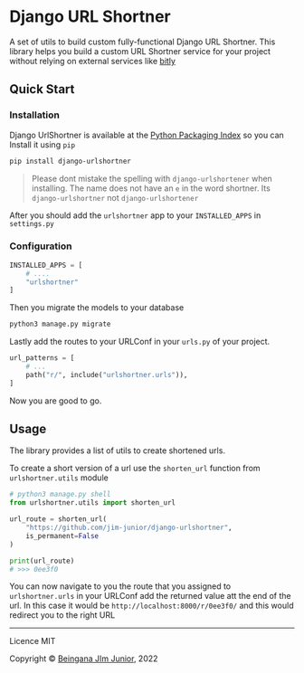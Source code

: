 # Django URL Shortner

A set of utils to build custom fully-functional Django URL Shortner. This library helps you build a custom URL Shortner service for your project without relying on external services like [bitly](https://bitly.com/)

## Quick Start

### Installation

Django UrlShortner is available at the [Python Packaging Index](https://pypi.org/project/django-urlshortner/) so you can Install it using `pip`

```sh
pip install django-urlshortner
```
> Please dont mistake the spelling with `django-urlshortener` when installing. The name does not have an `e` in the word shortner. Its `django-urlshortner` not `django-urlshortener` 

After you should add the `urlshortner` app to your `INSTALLED_APPS` in `settings.py`

### Configuration

```py
INSTALLED_APPS = [
    # ....
    "urlshortner"
]
```

Then you migrate the models to your database

```sh
python3 manage.py migrate
```

Lastly add the routes to your URLConf in your `urls.py` of your project.

```py
url_patterns = [
    # ...
    path("r/", include("urlshortner.urls")),
]
```

Now you are good to go.

## Usage

The library provides a list of utils to create shortened urls.

To create a short version of a url use the `shorten_url` function from `urlshortner.utils` module

```py
# python3 manage.py shell
from urlshortner.utils import shorten_url

url_route = shorten_url(
    "https://github.com/jim-junior/django-urlshortner",
    is_permanent=False
)

print(url_route)
# >>> 0ee3f0
```
You can now navigate to you the route that you assigned to `urlshortner.urls` in your URLConf add the returned value att the end of the url. In this case it would be `http://localhost:8000/r/0ee3f0/` and this would redirect you to the right URL

___

Licence MIT

Copyright ©  [Beingana JIm Junior](https://github.com/jim-junior), 2022